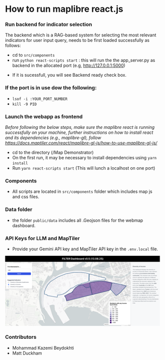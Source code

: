 
# How to run maplibre react.js


### Run backend for indicator selection

The backend which is a RAG-based system for selecting the most relevant indicators for user input query, needs to be first loaded successfully as follows:
- cd to `src/components` 
- run `python react-scripts start` : this will run the the app_server.py as backend in the allocated port (e.g, http://127.0.0.1:5000)

* If it is sucessfull, you will see Backend ready check box.

### If the port is in use dow the following:
- `lsof -i :YOUR_PORT_NUMBER`
- `kill -9 PID`

### Launch the webapp as frontend

<em> Before following the below steps, make sure the maplibre react is running successfully on your machine, further instructions on how to install react and its dependencies (e.g., maplibre-gl), follow https://docs.maptiler.com/react/maplibre-gl-js/how-to-use-maplibre-gl-js/</em>

- cd to the directory (/Map Demonstrator) 
- On the first run, it may be necessary to install dependencies using `yarn install`
- Run  `yarn react-scripts start` (This will lunch a localhost on one port)

### Components
- All scripts are located in `src/components` folder which includes map js and css files.

### Data folder
- the folder `public/data` includes all .Geojson files for the webmap dashboard.


### API Keys for LLM and MapTiler 
- Provide your Gemini API key and MapTiler API key in the `.env.local` file. 

![alt text](image.png)

### Contributors
- Mohammad Kazemi Beydokhti
- Matt Duckham
